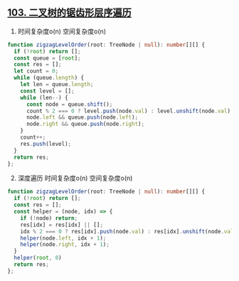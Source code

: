 ## [103. 二叉树的锯齿形层序遍历](https://leetcode.cn/problems/binary-tree-zigzag-level-order-traversal/)

1. 时间复杂度o(n) 空间复杂度o(n)
```ts
function zigzagLevelOrder(root: TreeNode | null): number[][] {
  if (!root) return [];
  const queue = [root];
  const res = [];
  let count = 0;
  while (queue.length) {
    let len = queue.length;
    const level = [];
    while (len--) {
      const node = queue.shift();
      count % 2 === 0 ? level.push(node.val) : level.unshift(node.val);
      node.left && queue.push(node.left);
      node.right && queue.push(node.right);
    }
    count++;
    res.push(level);
  }
  return res;
};
```

2. 深度遍历 时间复杂度o(n) 空间复杂度o(n)
```ts
function zigzagLevelOrder(root: TreeNode | null): number[][] {
  if (!root) return [];
  const res = [];
  const helper = (node, idx) => {
    if (!node) return;
    res[idx] = res[idx] || [];
    idx % 2 === 0 ? res[idx].push(node.val) : res[idx].unshift(node.val);
    helper(node.left, idx + 1);
    helper(node.right, idx + 1);
  }
  helper(root, 0)
  return res;
};
```